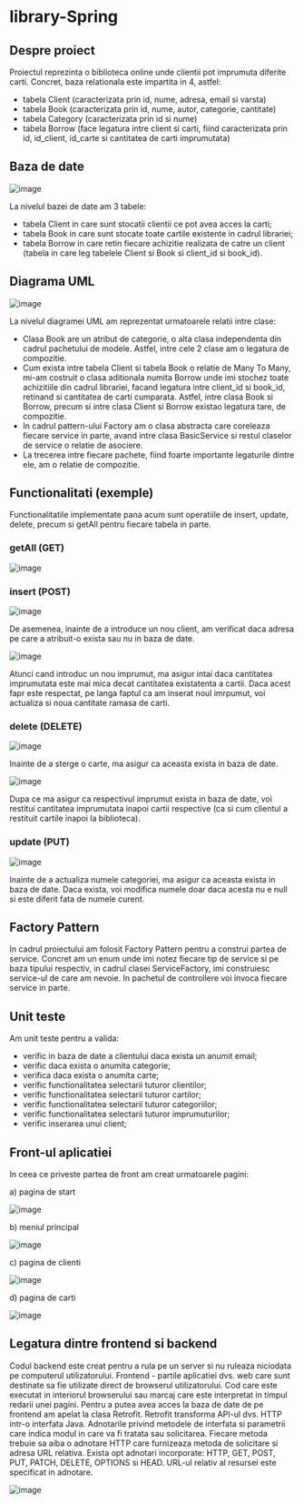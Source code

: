 # library-Spring
## Despre proiect
Proiectul reprezinta o biblioteca online unde clientii pot imprumuta diferite carti. Concret, baza relationala este impartita in 4, astfel:
- tabela Client (caracterizata prin id, nume, adresa, email si varsta)
- tabela Book (caracterizata prin id, nume, autor, categorie, cantitate)
- tabela Category (caracterizata prin id si nume)
- tabela Borrow (face legatura intre client si carti, fiind caracterizata prin id, id_client, id_carte si cantitatea de carti imprumutata)

## Baza de date
![image](https://user-images.githubusercontent.com/72153726/158917259-e268acef-23d1-4612-8538-085907cec80f.png)

La nivelul bazei de date am 3 tabele: 
- tabela Client in care sunt stocatii clientii ce pot avea acces la carti;
- tabela Book in care sunt stocate toate cartile existente in cadrul librariei;
- tabela Borrow in care retin fiecare achizitie realizata de catre un client (tabela in care leg tabelele Client si Book si client_id si book_id).

## Diagrama UML
![image](https://user-images.githubusercontent.com/72153726/167049127-4d03f756-c6bd-49ad-ba81-38395d349e0c.png)

La nivelul diagramei UML am reprezentat urmatoarele relatii intre clase:
- Clasa Book are un atribut de categorie, o alta clasa independenta din cadrul pachetului de modele. Astfel, intre cele 2 clase am o legatura de compozitie.
- Cum exista intre tabela Client si tabela Book o relatie de Many To Many, mi-am costruit o clasa aditionala numita Borrow unde imi stochez toate achizitiile din cadrul librariei, facand legatura intre client_id si book_id, retinand si cantitatea de carti cumparata. Astfel, intre clasa Book si Borrow, precum si intre clasa Client si Borrow existao legatura tare, de compozitie.
- In cadrul pattern-ului Factory am o clasa abstracta care coreleaza fiecare service in parte, avand intre clasa BasicService si restul claselor de service o relatie de asociere.
- La trecerea intre fiecare pachete, fiind foarte importante legaturile dintre ele, am o relatie de compozitie.

## Functionalitati (exemple)
Functionalitatile implementate pana acum sunt operatiile de insert, update, delete, precum si getAll pentru fiecare tabela in parte.

  ### getAll (GET)
  ![image](https://user-images.githubusercontent.com/72153726/158917461-89d1137a-f84b-40c1-93d8-998b166ddf87.png)
  
  ### insert (POST)
  ![image](https://user-images.githubusercontent.com/72153726/158917582-a4a60c74-2c9c-47d4-a322-8ae0689b270f.png)
  
  De asemenea, inainte de a introduce un nou client, am verificat daca adresa pe care a atribuit-o exista sau nu in baza de date.
  
  ![image](https://user-images.githubusercontent.com/72153726/158917817-741e5d81-712b-43e5-a62f-c2cc0232c9d2.png)
  
  Atunci cand introduc un nou imprumut, ma asigur intai daca cantitatea imprumutata este mai mica decat cantitatea existatenta a cartii. Daca acest fapr este respectat, pe langa faptul ca am inserat noul imrpumut, voi actualiza si noua cantitate ramasa de carti.

  ### delete (DELETE)
  ![image](https://user-images.githubusercontent.com/72153726/158918030-0b09588f-cc1c-439d-90d3-464856201cb6.png)

  Inainte de a sterge o carte, ma asigur ca aceasta exista in baza de date.
  
  ![image](https://user-images.githubusercontent.com/72153726/158918118-0a1e685c-bbc4-4d57-a07e-0fabc2996bfc.png)

  Dupa ce ma asigur ca respectivul imprumut exista in baza de date, voi restitui cantitatea imprumutata inapoi cartii respective (ca si cum clientul a restituit cartile inapoi la biblioteca).
  
  ### update (PUT)
  ![image](https://user-images.githubusercontent.com/72153726/158918296-e89bd0e3-7610-4d72-b9c5-12764694062a.png)

  Inainte de a actualiza numele categoriei, ma asigur ca aceasta exista in baza de date. Daca exista, voi modifica numele doar daca acesta nu e null si este diferit fata de numele curent.
  
  ## Factory Pattern
  In cadrul proiectului am folosit Factory Pattern pentru a construi partea de service. Concret am un enum unde imi notez fiecare tip de service si pe baza tipului respectiv, in cadrul clasei ServiceFactory, imi construiesc service-ul de care am nevoie. In pachetul de controllere voi invoca fiecare service in parte.
  
  ## Unit teste
  Am unit teste pentru a valida:
  - verific in baza de date a clientului daca exista un anumit email;
  - verific daca exista o anumita categorie;
  - verifica daca exista o anumita carte;
  - verific functionalitatea selectarii tuturor clientilor;
  - verific functionalitatea selectarii tuturor cartilor;
  - verific functionalitatea selectarii tuturor categoriilor;
  - verific functionalitatea selectarii tuturor imprumuturilor;
  - verific inserarea unui client;
  
  ## Front-ul aplicatiei
  In ceea ce priveste partea de front am creat urmatoarele pagini:
  
  a) pagina de start
  
  
  ![image](https://user-images.githubusercontent.com/72153726/169420552-e36a895e-efe3-44ae-add5-c25186c9f070.png)
  
  
  b) meniul principal
  
  
  ![image](https://user-images.githubusercontent.com/72153726/169421703-3347c6ed-5c43-4472-8c5f-21d26aeb4136.png)
  
  
  c) pagina de clienti
  
  
  ![image](https://user-images.githubusercontent.com/72153726/169421903-5e7e1443-eb4a-4cdc-a28a-21371b0c4fa0.png)
  
  
  d) pagina de carti
  
  
  ![image](https://user-images.githubusercontent.com/72153726/169421944-1e2934cb-e919-465f-8a13-1bdc26528160.png)
  
  ## Legatura dintre frontend si backend
  
  Codul backend este creat pentru a rula pe un server si nu ruleaza niciodata pe computerul utilizatorului. Frontend - partile aplicatiei dvs. web care sunt destinate sa fie utilizate direct de browserul utilizatorului. Cod care este executat in interiorul browserului sau marcaj care este interpretat in timpul redarii unei pagini.
  Pentru a putea avea acces la baza de date de pe frontend am apelat la clasa Retrofit. 
  Retrofit transforma API-ul dvs. HTTP intr-o interfata Java. Adnotarile privind metodele de interfata si parametrii care indica modul in care va fi tratata sau solicitarea. Fiecare metoda trebuie sa aiba o adnotare HTTP care furnizeaza metoda de solicitare si adresa URL relativa. Exista opt adnotari incorporate: HTTP, GET, POST, PUT, PATCH, DELETE, OPTIONS si HEAD. URL-ul relativ al resursei este specificat in adnotare.
  
  ![image](https://user-images.githubusercontent.com/72153726/170643307-6c8e0e93-cb78-4e29-86c6-65d8d07371bb.png)


